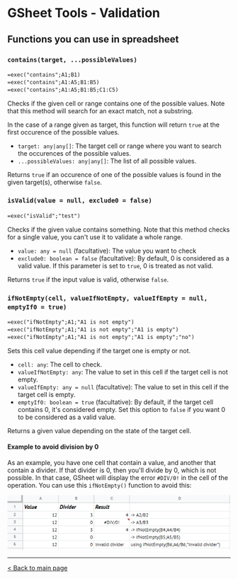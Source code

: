 # GSheet Tools - Validation

## Functions you can use in spreadsheet

### `contains(target, ...possibleValues)`

```txt
=exec("contains";A1;B1)
=exec("contains";A1:A5;B1:B5)
=exec("contains";A1:A5;B1:B5;C1:C5)
```

Checks if the given cell or range contains one of the possible values. Note that this method will search for an exact match, not a substring.

In the case of a range given as target, this function will return `true` at the first occurence of the possible values.

- `target: any|any[]`: The target cell or range where you want to search the occurences of the possible values.
- `...possibleValues: any|any[]`: The list of all possible values.

Returns `true` if an occurence of one of the possible values is found in the given target(s), otherwise `false`.

### `isValid(value = null, exclude0 = false)`

```txt
=exec("isValid";"test")
```

Checks if the given value contains something. Note that this method checks for a single value, you can't use it to validate a whole range.

- `value: any = null` (facultative): The value you want to check
- `exclude0: boolean = false` (facultative): By default, 0 is considered as a valid value. If this parameter is set to `true`, 0 is treated as not valid.

Returns `true` if the input value is valid, otherwise `false`.

### `ifNotEmpty(cell, valueIfNotEmpty, valueIfEmpty = null, emptyIf0 = true)`

```txt
=exec("ifNotEmpty";A1;"A1 is not empty")
=exec("ifNotEmpty";A1;"A1 is not empty";"A1 is empty")
=exec("ifNotEmpty";A1;"A1 is not empty";"A1 is empty";"no")
```

Sets this cell value depending if the target one is empty or not.

- `cell: any`: The cell to check.
- `valueIfNotEmpty: any`: The value to set in this cell if the target cell is not empty.
- `valueIfEmpty: any = null` (facultative): The value to set in this cell if the target cell is empty.
- `emptyIf0: boolean = true` (facultative): By default, if the target cell contains 0, it's considered empty. Set this option to `false` if you want 0 to be considered as a valid value.

Returns a given value depending on the state of the target cell.

#### Example to avoid division by 0

As an example, you have one cell that contain a value, and another that contain a divider. If that divider is 0, then you'll divide by 0, which is not possible. In that case, GSheet will display the error `#DIV/0!` in the cell of the operation. You can use this `ifNotEmpty()` function to avoid this:

![Usage of `ifNotEmpty()` to avoid divisions by 0](./images/validation/if-not-empty.png)

---

[< Back to main page](./README.md)